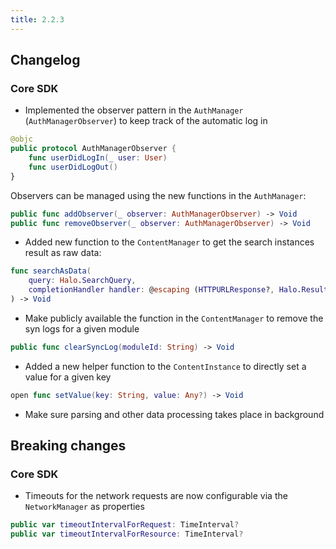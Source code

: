 ```yaml
---
title: 2.2.3
---
```


## Changelog

### Core SDK

* Implemented the observer pattern in the `AuthManager` (`AuthManagerObserver`) to keep track of the automatic log in
```swift
@objc
public protocol AuthManagerObserver {
    func userDidLogIn(_ user: User)
    func userDidLogOut()
}
```
Observers can be managed using the new functions in the `AuthManager`:
```swift
public func addObserver(_ observer: AuthManagerObserver) -> Void 
public func removeObserver(_ observer: AuthManagerObserver) -> Void
```
* Added new function to the `ContentManager` to get the search instances result as raw data: 
```swift
func searchAsData(
	query: Halo.SearchQuery, 
	completionHandler handler: @escaping (HTTPURLResponse?, Halo.Result<Data>) -> Void
) -> Void
```
* Make publicly available the function in the `ContentManager` to remove the syn logs for a given module
```swift
public func clearSyncLog(moduleId: String) -> Void
```
* Added a new helper function to the `ContentInstance` to directly set a value for a given key
```swift
open func setValue(key: String, value: Any?) -> Void
```
* Make sure parsing and other data processing takes place in background

## Breaking changes

### Core SDK

* Timeouts for the network requests are now configurable via the `NetworkManager` as properties
```swift
public var timeoutIntervalForRequest: TimeInterval?
public var timeoutIntervalForResource: TimeInterval?
```